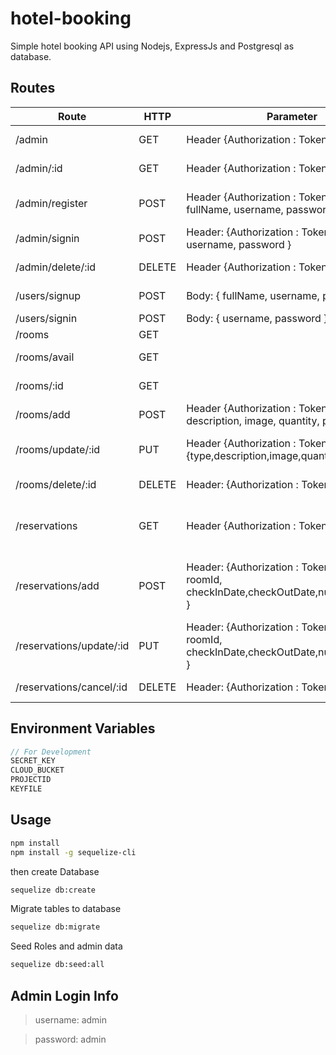 # hotel-booking
Simple hotel booking API using Nodejs, ExpressJs and Postgresql as database.

## Routes

| Route                    | HTTP   | Parameter                                                                                  | Description                                                      |
|--------------------------|--------|--------------------------------------------------------------------------------------------|------------------------------------------------------------------|
| /admin                   | GET    |                               Header {Authorization : Token}                               | get all users info list (admin only)                             |
| /admin/:id               | GET    | Header {Authorization : Token}                                                             | get single user info by id (admin only)                          |
| /admin/register          | POST   | Header {Authorization : Token},  Body: { fullName, username, password }                    | create new user with role admin (admin only)                     |
| /admin/signin            | POST   | Header: {Authorization : Token},  Body: { username, password }                             | sign in to admin (admin only)                                    |
| /admin/delete/:id        | DELETE | Header {Authorization : Token}                                                             | delete user record (admin only)                                  |
| /users/signup            | POST   | Body: { fullName, username, password }                                                     | sign up / create user record                                     |
| /users/signin            | POST   | Body: { username, password }                                                               | sign in user                                                     |
| /rooms                   | GET    |                                                                                            | get all rooms records                                            |
| /rooms/avail             | GET    |                                                                                            | get all rooms available                                          |
| /rooms/:id               | GET    |                                                                                            | get single rooms by id                                           |
| /rooms/add               | POST   | Header {Authorization : Token},  Body: { type, description, image, quantity, price }       | add new room record (admin only)                                 |
| /rooms/update/:id        | PUT    | Header {Authorization : Token}, Body: {type,description,image,quantity,price}              | update/edit room record based on ID (admin only)                 |
| /rooms/delete/:id        | DELETE | Header: {Authorization : Token}                                                            | delete rooms records (admin only)                                |
| /reservations            | GET    | Header {Authorization : Token}                                                             | get all list booking rooms (authenticated user only)             |
| /reservations/add        | POST   | Header: {Authorization : Token},  Body: { roomId, checkInDate,checkOutDate,numberOfRooms } | create new reservations/booking record (authenticated user only) |
| /reservations/update/:id | PUT    | Header: {Authorization : Token}, Body: { roomId, checkInDate,checkOutDate,numberOfRooms }  | update/edit reservations/booking (authenticated user only).      |
| /reservations/cancel/:id | DELETE | Header: {Authorization : Token}                                                            | cancel / delete reservations/booking                             |

## Environment Variables
 ```javascript
// For Development
SECRET_KEY
CLOUD_BUCKET
PROJECTID
KEYFILE
```

## Usage

```bash
npm install
npm install -g sequelize-cli
```
 then create Database
```bash
sequelize db:create
```
Migrate tables to database
```bash
sequelize db:migrate
```
Seed Roles and admin data
```bash
sequelize db:seed:all
```

## Admin Login Info
>username: admin

>password: admin